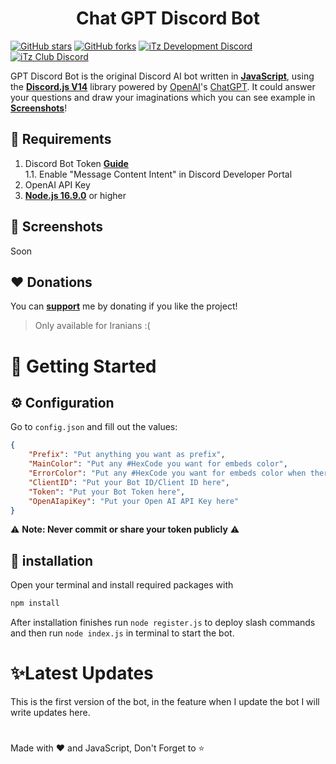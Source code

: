 <h1 align="center">Chat GPT Discord Bot</h1>

[![GitHub stars](https://img.shields.io/github/stars/iTzArshia/GPT-Discord-Bot.svg)](https://github.com/iTzArshia/GPT-Discord-Bot/stargazers)
[![GitHub forks](https://img.shields.io/github/forks/iTzArshia/GPT-Discord-Bot.svg)](https://github.com/iTzArshia/GPT-Discord-Bot/network)
[![iTz Development Discord](https://badgen.net/discord/members/nKrBshQvcK)](https://discord.gg/nKrBshQvcK)
[![iTz Club Discord](https://badgen.net/discord/members/8hr9CRqmfc)](https://discord.gg/8hr9CRqmfc)

GPT Discord Bot is the original Discord AI bot written in **[JavaScript](https://www.javascript.com/)**, using the **[Discord.js V14](discord.js.org/)** library powered by [OpenAI](https://openai.com/)'s [ChatGPT](https://chat.openai.com). It could answer your questions and draw your imaginations which you can see example in **[Screenshots](https://github.com/iTzArshia/GPT-Discord-Bot/edit/main/README.md#-screenshots)**!
## 🚧 Requirements
1. Discord Bot Token **[Guide](https://discordjs.guide/preparations/setting-up-a-bot-application.html#creating-your-bot)**  
   1.1. Enable "Message Content Intent" in Discord Developer Portal
2. OpenAI API Key
3. **[Node.js 16.9.0](https://nodejs.org/en/download/)** or higher
## 📸 Screenshots
Soon
## ❤️ Donations
You can **[support](https://reymit.ir/itz_arshia)** me by donating if you like the project!
> Only available for Iranians :(

# 🚀 Getting Started
## ⚙️ Configuration
Go to `config.json` and fill out the values:
```json
{
    "Prefix": "Put anything you want as prefix",
    "MainColor": "Put any #HexCode you want for embeds color",
    "ErrorColor": "Put any #HexCode you want for embeds color when there is an error",
    "ClientID": "Put your Bot ID/Client ID here",
    "Token": "Put your Bot Token here",
    "OpenAIapiKey": "Put your Open AI API Key here"
}
```
⚠️ **Note: Never commit or share your token publicly** ⚠️
## 🧠 installation
Open your terminal and install required packages with
```sh
npm install
```
After installation finishes run `node register.js` to deploy slash commands and then run `node index.js` in terminal to start the bot.
# ✨Latest Updates
This is the first version of the bot, in the feature when I update the bot I will write updates here.
#
Made with ❤️ and JavaScript, Don't Forget to ⭐